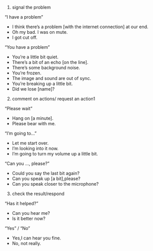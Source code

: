 1) signal the problem

“I have a problem”
- I think there’s a problem [with the internet connection] at our end.
- Oh my bad. I was on mute.
- I got cut off.

“You have a problem”
- You’re a little bit quiet.
- There’s a bit of an echo [on the line].
- There’s some background noise.
- You’re frozen.
- The image and sound are out of sync.
- You’re breaking up a little bit.
- Did we lose [name]? 


2) comment on actions/ request an action1

“Please wait”
- Hang on [a minute].
- Please bear with me.

“I’m going to...”
- Let me start over.
- I’m looking into it now.
- I’m going to turn my volume up a little bit.

“Can you ..., please?”
- Could you say the last bit again?
- Can you speak up [a bit],please?
- Can you speak closer to the microphone?

3) check the result/respond

“Has it helped?”
- Can you hear me?
- Is it better now?

“Yes” / “No”
- Yes,I can hear you fine.
- No, not really.